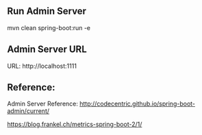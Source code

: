 Run Admin Server
-----
mvn clean spring-boot:run -e


Admin Server URL
--
URL: http://localhost:1111




Reference:
---
Admin Server Reference:
http://codecentric.github.io/spring-boot-admin/current/

https://blog.frankel.ch/metrics-spring-boot-2/1/